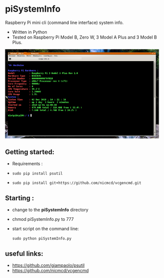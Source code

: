 # piSystemInfo
Raspberry Pi mini cli (command line interface) system info.

* Written in Python
* Tested on Raspberry Pi Model B, Zero W, 3 Model A Plus and 3 Model B Plus. 

<img src="schreenshot/piSystemInfo.png" width="800">

## Getting started: ##
* Requirements : 

* `sudo pip install psutil`
* `sudo pip install git+https://github.com/nicmcd/vcgencmd.git`

## Starting : ##
* change to the **piSystemInfo** directory
* chmod piSystemInfo.py to 777
* start script on the command line:

  `sudo python piSystemInfo.py`
  
## useful links: ##
*  https://github.com/giampaolo/psutil
*  https://github.com/nicmcd/vcgencmd

